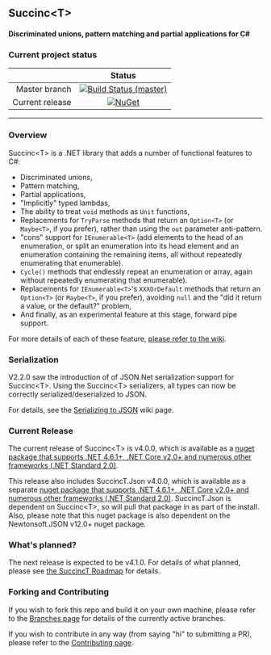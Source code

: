 ## Succinc\<T\> ##
#### Discriminated unions, pattern matching and partial applications for C#  ####

### Current project status ###
| | Status |
| ---: | :-: |
|Master branch|[![Build Status (master)](https://ci.appveyor.com/api/projects/status/i294j7cukasq88ry/branch/master?svg=true)](https://ci.appveyor.com/project/DavidArno/succinct)
|Current release|[![NuGet](https://img.shields.io/nuget/v/SuccincT.svg)](http://www.nuget.org/packages/SuccincT)|

----------
### Overview ###
Succinc\<T\> is a .NET library that adds a number of functional features to C#:

* Discriminated unions,
* Pattern matching,
* Partial applications,
* "Implicitly" typed lambdas,
* The ability to treat `void` methods as `Unit` functions,
* Replacements for `TryParse` methods that return an `Option<T>` (or `Maybe<T>`, if you prefer), rather than using the `out` parameter anti-pattern.
* "cons" support for `IEnumerable<T>` (add elements to the head of an enumeration, or split an enumeration into its head element and an enumeration containing the remaining items, all without repeatedly enumerating that enumerable).
* `Cycle()` methods that endlessly repeat an enumeration or array, again without repeatedly enumerating that enumerable).
* Replacements for `IEnumerable<T>`'s `XXXOrDefault` methods that return an `Option<T>` (or `Maybe<T>`, if you prefer), avoiding `null` and the "did it return a value, or the default?" problem,
* And finally, as an experimental feature at this stage, forward pipe support.

For more details of each of these feature, [please refer to the wiki](https://github.com/DavidArno/SuccincT/wiki).

### Serialization ###
V2.2.0 saw the introduction of of JSON.Net serialization support for Succinc\<T\>. Using the Succinc\<T\> serializers, all types can now be correctly serialized/deserialized to JSON.

For details, see the [Serializing to JSON](https://github.com/DavidArno/SuccincT/wiki/JsonSerialization) wiki page.

### Current Release ###
The current release of Succinc\<T\> is v4.0.0, which is available as a [nuget package that supports .NET 4.6.1+, .NET Core v2.0+ and numerous other frameworks (.NET Standard 2.0)](https://www.nuget.org/packages/SuccincT/). 

This release also includes SuccincT.Json v4.0.0, which is available as a separate [nuget package that supports .NET 4.6.1+, .NET Core v2.0+ and numerous other frameworks (.NET Standard 2.0)](https://www.nuget.org/packages/SuccincT.Json/). SuccincT.Json is dependent on Succinc\<T\>, so will pull that package in as part of the install. Also, please note that this nuget package is also dependent on the Newtonsoft.JSON v12.0+ nuget package.

### What's planned? ###
The next release is expected to be v4.1.0. For details of what planned, please see [the SuccincT Roadmap](https://github.com/DavidArno/SuccincT/issues/52) for details.

### Forking and Contributing ###
If you wish to fork this repo and build it on your own machine, please refer to the [Branches page](docs/Branches.md) for details of the currently active branches.

If you wish to contribute in any way (from saying "hi" to submitting a PR), please refer to the [Contributing page](docs/Contributing.md). 